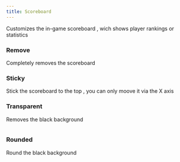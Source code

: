 ```yaml
---
title: Scoreboard
---
```


Customizes the in-game scoreboard , wich shows player rankings or statistics

### Remove

Completely removes the scoreboard

### Sticky

Stick the scoreboard to the top , you can only moove it via the X axis

### Transparent

Removes the black background

<img src="">

### Rounded

Round the black background

<img src="">